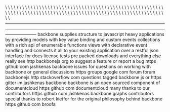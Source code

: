 \ \ \ \ \ \ \ \ \ \ \ \ \ \ \\ \ \ \ \ \ \ \ \ \ \ \ \ \ \ \ \ \ \ \ \ \ \ \ \ \ \ \ \ \ \ \ \ \\ \\ \ \ \ \ \ \ \ \ \ \ \ \ \ \ \ \ \ \ \ \ \ \ \ \ \ \\ \ \ \ \ \ \ \ \ \ \ \ \ \ \ \ \ \ \ \ \ \ \ \ \ \ \ \ \ \ \ \ \ \ \ \ \ \ \ \ ——————————————————————————————————————————————————————————————————————————————— backbone supplies structure to javascript heavy applications by providing models with key value binding and custom events collections with a rich api of enumerable functions views with declarative event handling and connects it all to your existing application over a restful json interface for docs license tests pre packed downloads and everything else really see http backbonejs org to suggest a feature or report a bug https github com jashkenas backbone issues for questions on working with backbone or general discussions https groups google com forum forum backbonejs http stackoverflow com questions tagged backbone js or https gitter im jashkenas backbone backbone is an open sourced component of documentcloud https github com documentcloud many thanks to our contributors https github com jashkenas backbone graphs contributors special thanks to robert kieffer for the original philosophy behind backbone https github com broofa